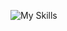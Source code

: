 ![My Skills](https://skillicons.dev/icons?i=py,github,django,flask,javascript,html,css,mysql,tensorflow,mongodb,twitter,pytorch,keras)


